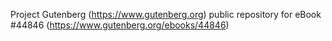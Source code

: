 Project Gutenberg (https://www.gutenberg.org) public repository for eBook #44846 (https://www.gutenberg.org/ebooks/44846)

